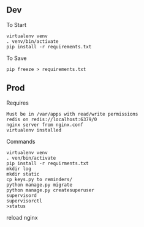 ## Dev

To Start

```
virtualenv venv
. venv/bin/activate
pip install -r requirements.txt
```

To Save
```
pip freeze > requirements.txt
```

## Prod

Requires
```
Must be in /var/apps with read/write permissions
redis on redis://localhost:6379/0
nginx server from nginx.conf
virtualenv installed
```

Commands
```
virtualenv venv
. ven/bin/activate
pip install -r requirments.txt
mkdir log
mkdir static
cp keys.py to reminders/
python manage.py migrate
python manage.py createsuperuser
supervisord
supervisorctl
>status
```
reload nginx
